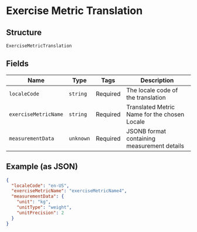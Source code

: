 
# Exercise Metric Translation

## Structure

`ExerciseMetricTranslation`

## Fields

| Name | Type | Tags | Description |
|  --- | --- | --- | --- |
| `localeCode` | `string` | Required | The locale code of the translation |
| `exerciseMetricName` | `string` | Required | Translated Metric Name for the chosen Locale |
| `measurementData` | `unknown` | Required | JSONB format containing measurement details |

## Example (as JSON)

```json
{
  "localeCode": "en-US",
  "exerciseMetricName": "exerciseMetricName4",
  "measurementData": {
    "unit": "kg",
    "unitType": "weight",
    "unitPrecision": 2
  }
}
```

